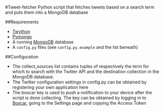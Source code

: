 #Tweet-fetcher
Python script that fetches tweets based on a search term and puts them into a MongoDB database

##Requirements
* [Twython](https://github.com/ryanmcgrath/twython)
* [Pymongo](https://api.mongodb.org/python/current/)
* A running [MongoDB](https://www.mongodb.org/) database
* A `config.py` files (see `config.py.example` and the list beneath)

##Configuration
* The collect_sources list contains tuples of respectively the term for which to search with the Twitter API and the destination collection in the MongoDB database.
* The Twitter configuration settings in config.py can be obtained by registering your own application here
* The boxcar key is used to push a notification to your device after the script is done collecting. The key can be obtained by logging in to [Boxcar](https://boxcar.io/client), going to the Settings page and copying the Access Token